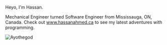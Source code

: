 Heyo, I'm Hassan. 

Mechanical Engineer turned Software Engineer from Mississauga, ON, Canada. Check out www.hassanahmed.ca to see my latest adventures with programming. 

<p><img align="center" src="https://github-readme-streak-stats.herokuapp.com/?user=Ayothegod&theme=onedark" alt="Ayothegod" /></p>


